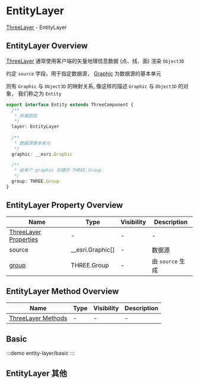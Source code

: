 # EntityLayer

[ThreeLayer](../layer/+Page.md#threelayer) - EntityLayer

## EntityLayer Overview

[ThreeLayer](../layer/+Page.md#threelayer) 通常使用客户端的矢量地理信息数据 (点、线、面) 渲染 `Object3D` 

约定 `source` 字段，用于指定数据源， [Graphic](https://developers.arcgis.com/javascript/latest/api-reference/esri-Graphic.html) 为数据源的基本单元

则有 `Graphic` 与 `Object3D` 的映射关系, 像这样的描述 `Graphic` 与 `Object3D` 的对象， 我们称之为 `Entity`

```ts
export interface Entity extends ThreeComponent {
  /**
   * 所属图层
   */
  layer: EntityLayer
  
  /**
   * 数据源基本单元
   */
  graphic: __esri.Graphic

  /**
   * 由单个 graphic 创建的 THREE.Group
   */
  group: THREE.Group
}
```


## EntityLayer Property Overview
| Name | Type | Visibility | Description |
| --- | --- | --- | --- |
| [ThreeLayer Properties](../layer/+Page.md#threelayer-property-overview) | - | - | - |
| source | __esri.Graphic[] | - | 数据源 |
| [group](https://threejs.org/docs/?q=group#api/en/objects/Group) | THREE.Group | - | 由 `source` 生成 | 


## EntityLayer Method Overview
| Name | Type | Visibility | Description |
| --- | --- | --- | --- |
| [ThreeLayer Methods](../layer/+Page.md#threelayer-method-overview) | - | - | - |

## Basic

:::demo 
entity-layer/basic
:::

## EntityLayer 其他

